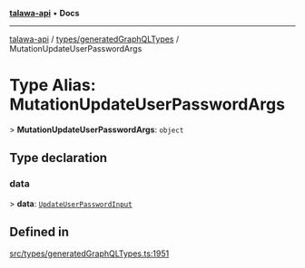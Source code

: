 [**talawa-api**](../../../README.md) • **Docs**

***

[talawa-api](../../../modules.md) / [types/generatedGraphQLTypes](../README.md) / MutationUpdateUserPasswordArgs

# Type Alias: MutationUpdateUserPasswordArgs

\> **MutationUpdateUserPasswordArgs**: `object`

## Type declaration

### data

\> **data**: [`UpdateUserPasswordInput`](UpdateUserPasswordInput.md)

## Defined in

[src/types/generatedGraphQLTypes.ts:1951](https://github.com/PalisadoesFoundation/talawa-api/blob/a6e7ac91b581c9109559657faf0f934f3eb41fe7/src/types/generatedGraphQLTypes.ts#L1951)
